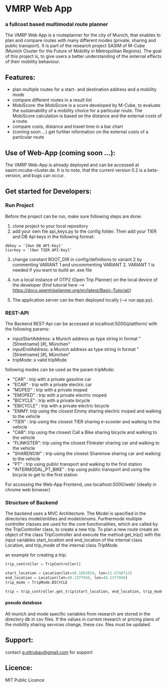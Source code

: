 # VMRP Web App
### a fullcost based multimodal route planner

The VMRP Web App is a routeplanner for the city of Munich, that enables to plan and compare routes with many different modes (private, sharing and public transport). It is part of the research project SASIM of M-Cube (Munich Cluster for the Future of Mobility in Metropolitan Regions). The goal of this project is, to give users a better understanding of the external effects of their mobility behaviour.

## Features:
- plan multiple routes for a start- and destination address and a mobility mode
- compare different routes in a result list 
- MobiScore: the MobiScore is a score developed by M-Cube, to evaluate the sustainability of a mobility choice for a particular route. The MobiScore calculation is based on the distance and the external costs of a route.
- compare costs, distance and travel time in a bar chart
- (coming soon ...) get further information on the external costs of a particular route 

## Use of Web-App (coming soon ...):
The VMRP Web-App is already deployed and can be accessed at sasim.mcube-cluster.de. It is to note, that the current version 0.2 is a beta-version, and bugs can occur.

## Get started for Developers:

### Run Project
Before the project can be run, make sure following steps are done:
1. clone project to your local repository
2. add your own file api_keys.py to the config folder. Then add your TIER and DB Api keys in the following format:

```
dbkey = '[Own DB API-Key]'
tierkey = '[Own TIER API-Key]'
```

3. change constant ROOT_DIR in config/definitions to variant 2 by commenting VARIANT 1 and uncommenting VARIANT 2. VARIANT 1 is needed if you want to build an .exe file

3. run a local instance of OTP2 (Open Trip Planner) on the local device of the developer (find tutorial here --> https://docs.opentripplanner.org/en/latest/Basic-Tutorial/)

4. The application server can be then deployed locally (--> run app.py). 

### REST-API
The Backend REST-Api can be accessed at localhost:5000/plattform/ with the following params:
- inputStartAddress:
a Munich address as type string in format "[Streetname] [#], München"
- inputEndAddress: 
a Munich address as type string in format "[Streetname] [#], München"
- tripMode: a valid tripMode 

following modes can be used as the param tripMode:
- "CAR" : trip with a private gasoline car
- "ECAR" : trip with a private electric car
- "MOPED" : trip with a private moped
- "EMOPED" : trip with a private electric moped
- "BICYCLE" : trip with a private bicycle
- "EBICYCLE" : trip with a private electric bicycle
- "EMMY: trip using the closest Emmy sharing electric moped and walking to the vehicle
- "TIER" : trip using the closest TIER sharing e-scooter and walking to the vehicle
- "CAB": trip using the closest Call a Bike sharing bicycle and walking to the vehicle
- "FLINKSTER": trip using the closest Flinkster sharing car and walking to the vehicle
- "SHARENOW" : trip using the closest Sharenow sharing car and walking to the vehicle
- "PT" : trip using public transport and walking to the first station
- "INTERMODAL_PT_BIKE" : trip using public transport and using the bicycle to get to the first station

For accessing the Web-App Frontend, use localhost:5000/web/ (ideally in chrome web browser)

### Structure of Backend
The backend uses a MVC Architecture. The Model is specified in the directories model/entities and model/enums. Furthermode multiple controller classes are used for the core functionalities, which are called by the TripController class, to create a new trip. To plan a new route create an object of the class TripController and execute the method get_trip() with the input variables start_location and end_location of the internal class Location, and trip_mode of the internal class TripMode.

an example for creating a trip:
```python
trip_controller = TripController()

start_location = Location(lat=48.1663834, lon=11.5748712)
end_location = Location(lat=48.1377949, lon=48.1377949)
trip_mode = TripMode.BICYCLE

trip = trip_controller.get_trip(start_location, end_location, trip_mode)
```

#### pseudo database
All munich and mode specific variables from research are stored in the directory db in csv files. If the values in current research or pricing plans of the mobility sharing services change, these csv. files must be updated.

## Support:
contact g.ottrubay@gmail.com for support

## Licence:
MIT Public Licence
